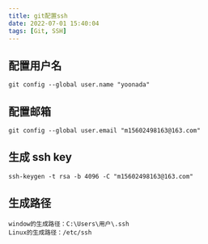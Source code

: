 ```yaml
---
title: git配置ssh
date: 2022-07-01 15:40:04
tags: [Git, SSH]
---
```

## 配置用户名
```shell
git config --global user.name "yoonada"
```
## 配置邮箱
```shell
git config --global user.email "m15602498163@163.com"
```
## 生成 ssh key
```shell
ssh-keygen -t rsa -b 4096 -C "m15602498163@163.com"
```
## 生成路径
```text
window的生成路径：C:\Users\用户\.ssh
Linux的生成路径：/etc/ssh
```
